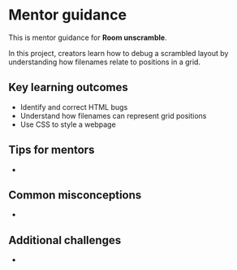 # Mentor guidance

This is mentor guidance for **Room unscramble**.

In this project, creators learn how to debug a scrambled layout by understanding how filenames relate to positions in a grid.

## Key learning outcomes

- Identify and correct HTML bugs
- Understand how filenames can represent grid positions
- Use CSS to style a webpage

## Tips for mentors

- 


## Common misconceptions

- 

## Additional challenges

- 
